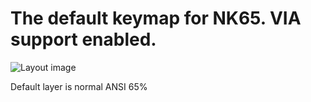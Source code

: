 # The default keymap for NK65. VIA support enabled.

![Layout image](https://i.imgur.com/DL0CjJO.png)

Default layer is normal ANSI 65%
